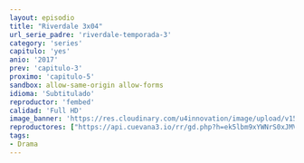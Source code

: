 ```yaml
---
layout: episodio
title: "Riverdale 3x04"
url_serie_padre: 'riverdale-temporada-3'
category: 'series'
capitulo: 'yes'
anio: '2017'
prev: 'capitulo-3'
proximo: 'capitulo-5'
sandbox: allow-same-origin allow-forms
idioma: 'Subtitulado'
reproductor: 'fembed'
calidad: 'Full HD'
image_banner: 'https://res.cloudinary.com/u4innovation/image/upload/v1565152608/maxresdefault-min_vy9nnj.jpg'
reproductores: ["https://api.cuevana3.io/rr/gd.php?h=ek5lbm9xYWNrS0xJMVp5b21KREk0dFBLbjVkaHhkRGdrOG1jbnBpUnhhS1Z0cU5pYWF5dDM4Mllhb3lKMTZXczNOU1lkMnZGbWVTMDBxQnBxc2ZWd1pTU3FadVkyUT09"]
tags:
- Drama
---
```













